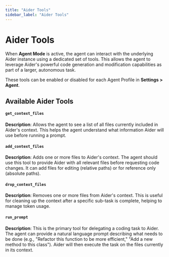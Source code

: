 ```yaml
---
title: "Aider Tools"
sidebar_label: "Aider Tools"
---
```


# Aider Tools

When **Agent Mode** is active, the agent can interact with the underlying Aider instance using a dedicated set of tools. This allows the agent to leverage Aider's powerful code generation and modification capabilities as part of a larger, autonomous task.

These tools can be enabled or disabled for each Agent Profile in **Settings > Agent**.

## Available Aider Tools

#### `get_context_files`
**Description**: Allows the agent to see a list of all files currently included in Aider's context. This helps the agent understand what information Aider will use before running a prompt.

#### `add_context_files`
**Description**: Adds one or more files to Aider's context. The agent should use this tool to provide Aider with all relevant files before requesting code changes. It can add files for editing (relative paths) or for reference only (absolute paths).

#### `drop_context_files`
**Description**: Removes one or more files from Aider's context. This is useful for cleaning up the context after a specific sub-task is complete, helping to manage token usage.

#### `run_prompt`
**Description**: This is the primary tool for delegating a coding task to Aider. The agent can provide a natural language prompt describing what needs to be done (e.g., "Refactor this function to be more efficient," "Add a new method to this class"). Aider will then execute the task on the files currently in its context.
